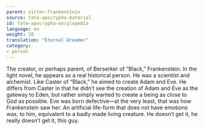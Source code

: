 ```yaml
---
parent: victor-frankenstein
source: fate-apocrypha-material
id: fate-apocrypha-encylopedia
language: en
weight: 20
translation: "Eternal Dreamer"
category:
- person
---
```


The creator, or perhaps parent, of Berserker of “Black,” Frankenstein. In the light novel, he appears as a real historical person. He was a scientist and alchemist. Like Caster of “Black,” he aimed to create Adam and Eve. He differs from Caster in that he didn’t see the creation of Adam and Eve as the gateway to Eden, but rather simply wanted to create a being as close to God as possible.
Eve was born defective—at the very least, that was how Frankenstein saw her. An artificial life-form that does not have emotions was, to him, equivalent to a badly made living creature.
He doesn’t get it, he really doesn’t get it, this guy.
